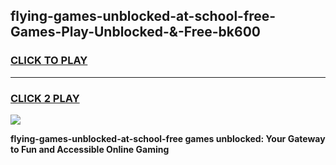 
## flying-games-unblocked-at-school-free-Games-Play-Unblocked-&-Free-bk600
<h3>
<a href="https://premium76.site?title=flying-games-unblocked-at-school-free&ref=24A">CLICK TO PLAY</a></h3>
<hr>

<h3>
<a href="https://premium76.site?title=flying-games-unblocked-at-school-free&ref=24A">CLICK 2 PLAY</a>
  
</h3>

<a href="https://premium76.site?title=flying-games-unblocked-at-school-free&ref=24A"><img src="https://clearcache.store/games.png"></a>


**flying-games-unblocked-at-school-free games unblocked: Your Gateway to Fun and Accessible Online Gaming**
